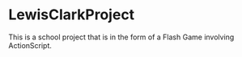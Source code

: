 # LewisClarkProject
This is a school project that is in the form of a Flash Game involving ActionScript.
